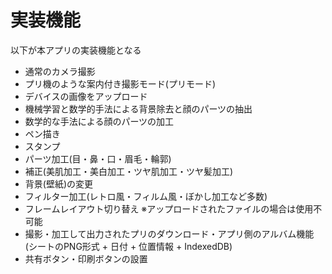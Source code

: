 # 実装機能

以下が本アプリの実装機能となる

- 通常のカメラ撮影
- プリ機のような案内付き撮影モード(プリモード)
- デバイスの画像をアップロード
- 機械学習と数学的手法による背景除去と顔のパーツの抽出
- 数学的な手法による顔のパーツの加工
- ペン描き
- スタンプ
- パーツ加工(目・鼻・口・眉毛・輪郭)
- 補正(美肌加工・美白加工・ツヤ肌加工・ツヤ髪加工)
- 背景(壁紙)の変更
- フィルター加工(レトロ風・フィルム風・ぼかし加工など多数)
- フレームレイアウト切り替え ※アップロードされたファイルの場合は使用不可能
- 撮影・加工して出力されたプリのダウンロード・アプリ側のアルバム機能(シートのPNG形式 + 日付 + 位置情報 + IndexedDB)
- 共有ボタン・印刷ボタンの設置

